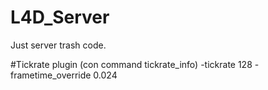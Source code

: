 # L4D_Server
Just server trash code.

#Tickrate plugin
(con command tickrate_info)
-tickrate 128 -frametime_override 0.024
